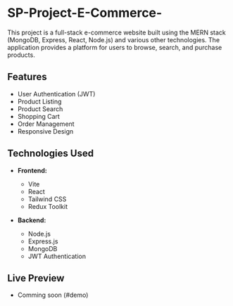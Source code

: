 # SP-Project-E-Commerce-

This project is a full-stack e-commerce website built using the MERN stack (MongoDB, Express, React, Node.js) and various other technologies. The application provides a platform for users to browse, search, and purchase products.

## Features
- User Authentication (JWT)
- Product Listing
- Product Search
- Shopping Cart
- Order Management
- Responsive Design

## Technologies Used
- **Frontend:**
  - Vite
  - React
  - Tailwind CSS
  - Redux Toolkit

- **Backend:**
  - Node.js
  - Express.js
  - MongoDB
  - JWT Authentication
 
## Live Preview 
 - Comming soon (#demo)
